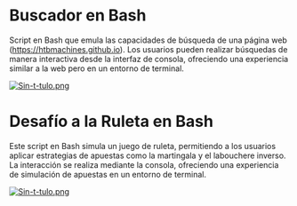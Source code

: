# Buscador en Bash

Script en Bash que emula las capacidades de búsqueda de una página web (https://htbmachines.github.io). Los usuarios pueden realizar búsquedas de manera interactiva desde la interfaz de consola, ofreciendo una experiencia similar a la web pero en un entorno de terminal.

[![Sin-t-tulo.png](https://i.postimg.cc/VNm7XjMr/Sin-t-tulo.png)](https://postimg.cc/LJQBpgx2)





# Desafío a la Ruleta en Bash

Este script en Bash simula un juego de ruleta, permitiendo a los usuarios aplicar estrategias de apuestas como la martingala y el labouchere inverso. La interacción se realiza mediante la consola, ofreciendo una experiencia de simulación de apuestas en un entorno de terminal.

[![Sin-t-tulo.png](https://i.postimg.cc/yYnq5bNY/Sin-t-tulo.png)](https://postimg.cc/svB0GKSt)
